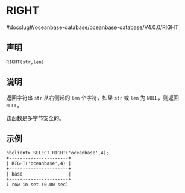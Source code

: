 RIGHT 
==========================
#docslug#/oceanbase-database/oceanbase-database/V4.0.0/RIGHT


声明 
-----------------------

```unknow
RIGHT(str,len)
```



说明 
-----------------------

返回字符串 `str` 从右侧起的 `len` 个字符，如果 `str` 或 `len` 为 `NULL`，则返回 `NULL`。

该函数是多字节安全的。

示例 
-----------------------

```unknow
obclient> SELECT RIGHT('oceanbase',4);
+----------------------+
| RIGHT('oceanbase',4) |
+----------------------+
| base                 |
+----------------------+
1 row in set (0.00 sec)
```


